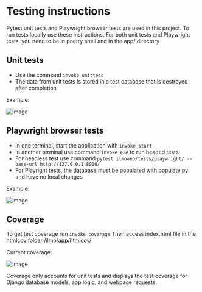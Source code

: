 # Testing instructions
Pytest unit tests and Playwright browser tests are used in this project. To run tests locally use these instructions. For both unit tests and Playwright tests, you need to be in poetry shell and in the app/ directory
## Unit tests
- Use the command ```invoke unittest```
- The data from unit tests is stored in a test database that is destroyed after completion

Example:

![image](https://github.com/ILMOWEB/ilmo/assets/101889891/6166d134-844c-48f0-9b3a-fda1275535d7)


## Playwright browser tests
- In one terminal, start the application with ```invoke start```
- In another terminal use command ```invoke e2e``` to run headed tests
- For headless test use command ```pytest ilmoweb/tests/playwright/ --base-url http://127.0.0.1:8000/```
- For Playright tests, the database must be populated with populate.py and have no local changes

Example:

![image](https://github.com/ILMOWEB/ilmo/assets/101889891/49fd5be9-a1ee-4eb7-a9b8-b00ddb975e2f)

## Coverage
To get test coverage run ```invoke coverage```
Then access index.html file in the htmlcov folder /ilmo/app/htmlcov/

Current coverage:

![image](https://github.com/ILMOWEB/ilmo/assets/101889891/cbc3fb40-aa18-4f86-badf-e35daf72c92c)

Coverage only accounts for unit tests and displays the test coverage for Django database models, app logic, and webpage requests.


